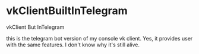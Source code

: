 # vkClientBuiltInTelegram
vkClient But InTelegram

this is the telegram bot version of my console vk client. Yes, it provides user with the same features. I don't know why it's still alive.
